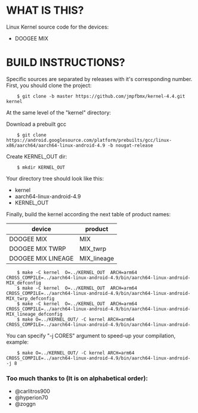 WHAT IS THIS?
=============

Linux Kernel source code for the devices:
* DOOGEE MIX


BUILD INSTRUCTIONS?
===================

Specific sources are separated by releases with it's corresponding number. First, you should
clone the project:

        $ git clone -b master https://github.com/jmpfbmx/kernel-4.4.git kernel

At the same level of the "kernel" directory:

Download a prebuilt gcc

        $ git clone https://android.googlesource.com/platform/prebuilts/gcc/linux-x86/aarch64/aarch64-linux-android-4.9 -b nougat-release 

Create KERNEL_OUT dir:

        $ mkdir KERNEL_OUT 

Your directory tree should look like this:
* kernel
* aarch64-linux-android-4.9
* KERNEL_OUT

Finally, build the kernel according the next table of product names:

| device                    | product                 |
| --------------------------|-------------------------|
| DOOGEE MIX                | MIX                     |
| DOOGEE MIX TWRP           | MIX_twrp                |
| DOOGEE MIX LINEAGE        | MIX_lineage             |


        $ make -C kernel  O=../KERNEL_OUT  ARCH=arm64 CROSS_COMPILE=../aarch64-linux-android-4.9/bin/aarch64-linux-android- MIX_defconfig
        $ make -C kernel  O=../KERNEL_OUT  ARCH=arm64 CROSS_COMPILE=../aarch64-linux-android-4.9/bin/aarch64-linux-android- MIX_twrp_defconfig
        $ make -C kernel  O=../KERNEL_OUT  ARCH=arm64 CROSS_COMPILE=../aarch64-linux-android-4.9/bin/aarch64-linux-android- MIX_lineage_defconfig
        $ make O=../KERNEL_OUT/ -C kernel ARCH=arm64  CROSS_COMPILE=../aarch64-linux-android-4.9/bin/aarch64-linux-android-

You can specify "-j CORES" argument to speed-up your compilation, example:

        $ make O=../KERNEL_OUT/ -C kernel ARCH=arm64  CROSS_COMPILE=../aarch64-linux-android-4.9/bin/aarch64-linux-android- -j 8
        
### Too much thanks to (It is on alphabetical order):
   - @carlitros900
   - @hyperion70
   - @zoggn
